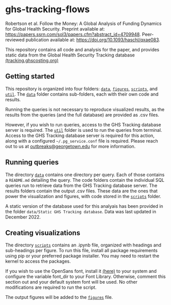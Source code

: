 # ghs-tracking-flows
Robertson et al. Follow the Money: A Global Analysis of Funding Dynamics for Global Health Security. Preprint available at: https://papers.ssrn.com/sol3/papers.cfm?abstract_id=4709948. Peer-reviewed publication available at: https://doi.org/10.1093/haschl/qxae083.

This repository contains all code and analysis for the paper, and provides static data from the Global Health Security Tracking database [(tracking.ghscosting.org)]([https://tracking.ghscosting.org/](https://github.com/cghss/Global_Health_Security_Tracking))

## Getting started
This repository is organized into four folders: [`data`](./data/), [`figures`](./figures/), [`scripts`](./scripts/), and [`util`](./util/). The [`data`](./data/) folder contains sub-folders, each with their own code and results. 

Running the queries is not necessary to reproduce visualized results, as the results from the queries (and the full database) are provided as .csv files. 

However, if you wish to run queries, access to the GHS Tracking database server is required. The [`util`](./util/) folder is used to run the queries from terminal. Access to the GHS Tracking database server is required for this action, along with a configured `~/.pg_service.conf` file is required. Please reach out to us at [outbreaks@georgetown.edu](mailto:outbreaks@georgetown.edu) for more information.

## Running queries
The directory [`data`](./data/) contains one directory per query. Each of those contains a `README.md` detailing the query. The code folders contain the individual SQL queries run to retrieve data from the GHS Tracking database server. The results folders contain the output .csv files. These data are the ones that power the visualization and figures, with code stored in the [`scripts`](./scripts/) folder.

A static version of the database used for this analyais has been provided in the folder `data/Static GHS Tracking database`. Data was last updated in December 2022.

## Creating visualizations
The directory [`scripts`](./scripts/) contains an .ipynb file, organized with headings and sub-headings per figure. To run this file, install all package requirements using pip or your preferred package installer. You may need to restart the kernel to access the packages. 

If you wish to use the OpenSans font, install it [(here)](https://fonts.google.com/specimen/Open+Sans) to your system and configure the variable font_dir to your Font Library. Otherwise, comment this section out and your default system font will be used. No other modifications are required to run the script. 

The output figures will be added to the [`figures`](./figures/) file. 
